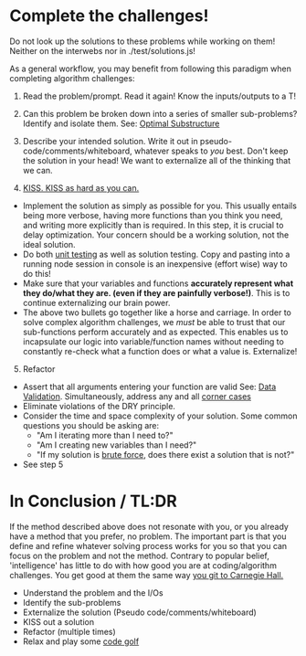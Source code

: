 # Complete the challenges!
Do not look up the solutions to these problems while working on them! Neither on the interwebs nor in ./test/solutions.js!

As a general workflow, you may benefit from following this paradigm when completing algorithm challenges:

1. Read the problem/prompt. Read it again! Know the inputs/outputs to a T!

2. Can this problem be broken down into a series of smaller sub-problems? Identify and isolate them. See: [Optimal Substructure](https://en.wikipedia.org/wiki/Optimal_substructure#Problems_with_optimal_substructure)

3. Describe your intended solution. Write it out in pseudo-code/comments/whiteboard, whatever speaks to *you* best. Don't keep the solution in your head! We want to externalize all of the thinking that we can.

4. [KISS. KISS as hard as you can.](https://en.wikipedia.org/wiki/KISS_principle)
  - Implement the solution as simply as possible for you. This usually entails being more verbose, having more functions than you think you need, and writing more explicitly than is required. In this step, it is crucial to delay optimization. Your concern should be a working solution, not the ideal solution.
  - Do both [unit testing](https://en.wikipedia.org/wiki/Unit_testing) as well as solution testing. Copy and pasting into a running node session in console is an inexpensive (effort wise) way to do this!
  - Make sure that your variables and functions **accurately represent what they do/what they are. (even if they are painfully verbose!)**. This is to continue externalizing our brain power.
  - The above two bullets go together like a horse and carriage. In order to solve complex algorithm challenges, we *must* be able to trust that our sub-functions perform accurately and as expected. This enables us to incapsulate our logic into variable/function names without needing to constantly re-check what a function does or what a value is. Externalize!

5. Refactor
  - Assert that all arguments entering your function are valid See: [Data Validation](https://en.wikipedia.org/wiki/Data_validation). Simultaneously, address any and all [corner cases](https://en.wikipedia.org/wiki/Corner_case)
  - Eliminate violations of the DRY principle.
  - Consider the time and space complexity of your solution. Some common questions you should be asking are:
    - "Am I iterating more than I need to?"
    - "Am I creating new variables than I need?"
    - "If my solution is [brute force](https://en.wikipedia.org/wiki/Brute-force_search), does there exist a solution that is not?"
  - See step 5



  # In Conclusion / TL:DR
  If the method described above does not resonate with you, or you already have a method that you prefer, no problem. The important part is that you define and refine whatever solving process works for you so that you can focus on the problem and not the method. Contrary to popular belief, 'intelligence' has little to do with how good you are at coding/algorithm challenges. You get good at them the same way [you git to Carnegie Hall.](https://www.youtube.com/watch?v=XNAF5pAQENI)

  - Understand the problem and the I/Os
  - Identify the sub-problems
  - Externalize the solution (Pseudo code/comments/whiteboard)
  - KISS out a solution
  - Refactor (multiple times)
  - Relax and play some [code golf](https://en.wikipedia.org/wiki/Code_golf)
